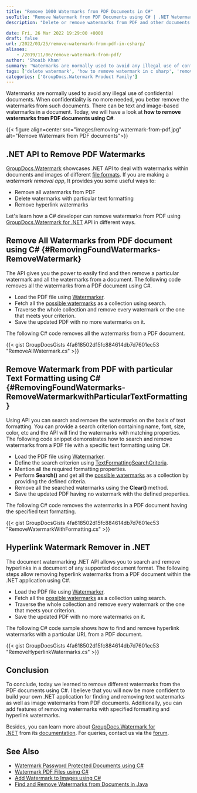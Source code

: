 ```yaml
---
title: "Remove 1000 Watermarks from PDF Documents in C#"
seoTitle: "Remove Watermark from PDF Documents using C# | .NET Watermark API"
description: "Delete or remove watermarks from PDF and other documents using C#. An overview of .NET API for C# developers to create a watermark remover application."

date: Fri, 26 Mar 2022 19:29:00 +0000
draft: false
url: /2022/03/25/remove-watermark-from-pdf-in-csharp/
aliases:
    - /2019/11/06/remove-watermark-from-pdf/
author: 'Shoaib Khan'
summary: 'Watermarks are normally used to avoid any illegal use of confidential documents. When confidentiality is no more needed, you better remove the watermarks from such documents. There can be text and image-based watermarks in a document. Today, we will have a look at **how to remove watermarks from PDF documents using C#**.'
tags: ['delete watermark', 'how to remove watermark in c sharp', 'remove watermark', 'remove watermark from pdf', 'remove watermark using csharp', 'Watermark Remover', 'watermark remover application']
categories: ['GroupDocs.Watermark Product Family']
---
```


Watermarks are normally used to avoid any illegal use of confidential documents. When confidentiality is no more needed, you better remove the watermarks from such documents. There can be text and image-based watermarks in a document. Today, we will have a look at **how to remove watermarks from PDF documents using C#**.



{{< figure align=center src="images/removing-watermark-from-pdf.jpg" alt="Remove Watermark from PDF documents">}}


## .NET API to Remove PDF Watermarks

[GroupDocs.Watermark](https://products.groupdocs.com/watermark) showcases .NET API to deal with watermarks within documents and images of different [file formats](https://docs.groupdocs.com/conversion/net/supported-document-formats/). If you are making a _watermark removal app_, It provides you some useful ways to:

*   Remove all watermarks from PDF
*   Delete watermarks with particular text formatting
*   Remove hyperlink watermarks

Let's learn how a C# developer can remove watermarks from PDF using [GroupDocs.Watermark for .NET](https://products.groupdocs.com/watermark/net/) API in different ways.

## Remove All Watermarks from PDF document using C# {#RemovingFoundWatermarks-RemoveWatermark}

The API gives you the power to easily find and then remove a particular watermark and all the watermarks from a document. The following code removes all the watermarks from a PDF document using C#.

*   Load the PDF file using [Watermarker](https://apireference.groupdocs.com/watermark/net/groupdocs.watermark/watermarker).
*   Fetch all the [possible watermarks](https://apireference.groupdocs.com/watermark/net/groupdocs.watermark.search/possiblewatermarkcollection) as a collection using search.
*   Traverse the whole collection and remove every watermark or the one that meets your criterion.
*   Save the updated PDF with no more watermarks on it.

The following C# code removes all the watermarks from a PDF document.

{{< gist GroupDocsGists 4fa618502d15fc884614db7d7601ec53 "RemoveAllWatermark.cs" >}}

## Remove Watermark from PDF with particular Text Formatting using C# {#RemovingFoundWatermarks-RemoveWatermarkwithParticularTextFormatting}

Using API you can search and remove the watermarks on the basis of text formatting. You can provide a search criterion containing name, font, size, color, etc and the API will find the watermarks with matching properties. The following code snippet demonstrates how to search and remove watermarks from a PDF file with a specific text formatting using C#.

*   Load the PDF file using [Watermarker](https://apireference.groupdocs.com/watermark/net/groupdocs.watermark/watermarker).
*   Define the search criterion using [TextFormattingSearchCriteria](https://apireference.groupdocs.com/watermark/net/groupdocs.watermark.search.searchcriteria/textformattingsearchcriteria).
*   Mention all the required formatting properties.
*   Perform **Search()** and get all the [possible watermarks](https://apireference.groupdocs.com/watermark/net/groupdocs.watermark.search/possiblewatermarkcollection) as a collection by providing the defined criteria.
*   Remove all the searched watermarks using the **Clear()** method.
*   Save the updated PDF having no watermark with the defined properties.

The following C# code removes the watermarks in a PDF document having the specified text formatting.

{{< gist GroupDocsGists 4fa618502d15fc884614db7d7601ec53 "RemoveWatermarkWithFormatting.cs" >}}

## Hyperlink Watermark Remover in .NET

The document watermarking .NET API allows you to search and remove hyperlinks in a document of any supported document format. The following steps allow removing hyperlink watermarks from a PDF document within the .NET application using C#.

*   Load the PDF file using [Watermarker](https://apireference.groupdocs.com/watermark/net/groupdocs.watermark/watermarker).
*   Fetch all the [possible watermarks](https://apireference.groupdocs.com/watermark/net/groupdocs.watermark.search/possiblewatermarkcollection) as a collection using search.
*   Traverse the whole collection and remove every watermark or the one that meets your criterion.
*   Save the updated PDF with no more watermarks on it.

The following C# code sample shows how to find and remove hyperlink watermarks with a particular URL from a PDF document.

{{< gist GroupDocsGists 4fa618502d15fc884614db7d7601ec53 "RemoveHyperlinkWatermarks.cs" >}}

## Conclusion

To conclude, today we learned to remove different watermarks from the PDF documents using C#. I believe that you will now be more confident to build your own .NET application for finding and removing text watermarks as well as image watermarks from PDF documents. Additionally, you can add features of removing watermarks with specified formatting and hyperlink watermarks.

Besides, you can learn more about [GroupDocs.Watermark for .NET](https://products.groupdocs.com/watermark/net/) from its [documentation](https://docs.groupdocs.com/watermark/). For queries, contact us via the [forum](https://forum.groupdocs.com/).

## See Also

*   [Watermark Password Protected Documents using C#](https://blog.groupdocs.com/2021/12/25/watermark-password-protected-documents-using-csharp/)
*   [Watermark PDF Files using C#](https://blog.groupdocs.com/2021/07/27/watermark-pdf-files-using-csharp/)
*   [Add Watermark to Images using C#](https://blog.groupdocs.com/2020/12/20/add-watermark-to-images-using-csharp-dotnet/)
*   [Find and Remove Watermarks from Documents in Java](https://blog.groupdocs.com/2020/11/30/find-and-remove-watermarks-from-documents-in-java/)





